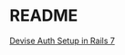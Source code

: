 # README

[Devise Auth Setup in Rails 7](https://betterprogramming.pub/devise-auth-setup-in-rails-7-44240aaed4be)
